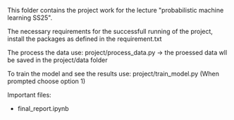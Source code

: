 This folder contains the project work for the lecture "probabilistic machine learning SS25".

The necessary requirements for the successfull running of the project, install the packages as defined in the requirement.txt

The process the data use: project/process_data.py -> the proessed data wll be saved in the project/data folder

To train the model and see the results use: project/train_model.py (When prompted choose option 1)

Important files:
- final_report.ipynb
